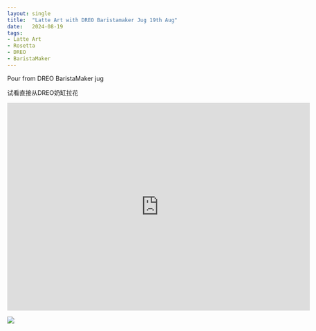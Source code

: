 ```yaml
---
layout: single
title:  "Latte Art with DREO Baristamaker Jug 19th Aug"
date:   2024-08-19
tags:
- Latte Art
- Rosetta
- DREO
- BaristaMaker
---
```


Pour from DREO BaristaMaker jug

试看直接从DREO奶缸拉花


<div class="embed-container">
  <iframe
      src="https://www.youtube.com/embed/4GY231BqOhs"
      width="700"
      height="480"
      frameborder="0"
      allowfullscreen="true">
  </iframe>
</div>


![](/assets/img/2024/08/19/6D5AB8DA-0108-4089-B48A-5E63A4582DDB.JPG)


